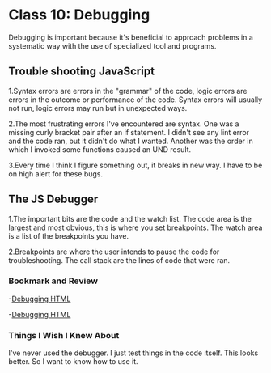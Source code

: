 # Class 10: Debugging

Debugging is important because it's beneficial to approach problems in a systematic way with the use of specialized tool and programs.

## Trouble shooting JavaScript

<!-- 
    Name some key differences between a Syntax Error and a Logic Error.

    List a few types of errors that you have encountered in past lab assignments and explain how you were able to correct them.

    How will this topic continue to influence your long term goals?
 -->

1.Syntax errors are errors in the "grammar" of the code, logic errors are errors in the outcome or performance of the code. Syntax errors will usually not run, logic errors may run but in unexpected ways.

2.The most frustrating errors I've encountered are syntax. One was a missing curly bracket pair after an if statement. I didn't see any lint error and the code ran, but it didn't do what I wanted. Another was the order in which I invoked some functions caused an UND result.

3.Every time I think I figure something out, it breaks in new way. I have to be on high alert for these bugs.

## The JS Debugger

<!-- 
    How would you describe the JavaScript Debugger tool and how it works to someone just starting out in software development?

    Define what a breakpoint is.
    What is the call stack?
 -->

 1.The important bits are the code and the watch list. The code area is the largest and most obvious, this is where you set breakpoints. The watch area is a list of the breakpoints you have.

 2.Breakpoints are where the user intends to pause the code for troubleshooting. The call stack are the lines of code that were ran.

### Bookmark and Review

  -[Debugging HTML](https://developer.mozilla.org/en-US/docs/Learn/HTML/Introduction_to_HTML/Debugging_HTML)

  -[Debugging HTML](https://developer.mozilla.org/en-US/docs/Learn/CSS/Building_blocks/Debugging_CSS)

### Things I Wish I Knew About

I've never used the debugger. I just test things in the code itself. This looks better. So I want to know how to use it.
